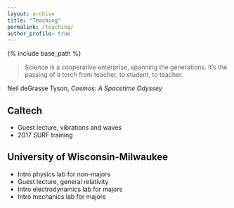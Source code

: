 ```yaml
---
layout: archive
title: "Teaching"
permalink: /teaching/
author_profile: true
---
```


{% include base_path %}

> Science is a cooperative enterprise, spanning the generations. 
> It’s the passing of a torch from teacher, to student, to teacher.

Neil deGrasse Tyson, *Cosmos: A Spacetime Odyssey*

## Caltech

* Guest lecture, vibrations and waves
* 2017 SURF training

## University of Wisconsin-Milwaukee

* Intro physics lab for non-majors
* Guest lecture, general relativity
* Intro electrodynamics lab for majors
* Intro mechanics lab for majors
